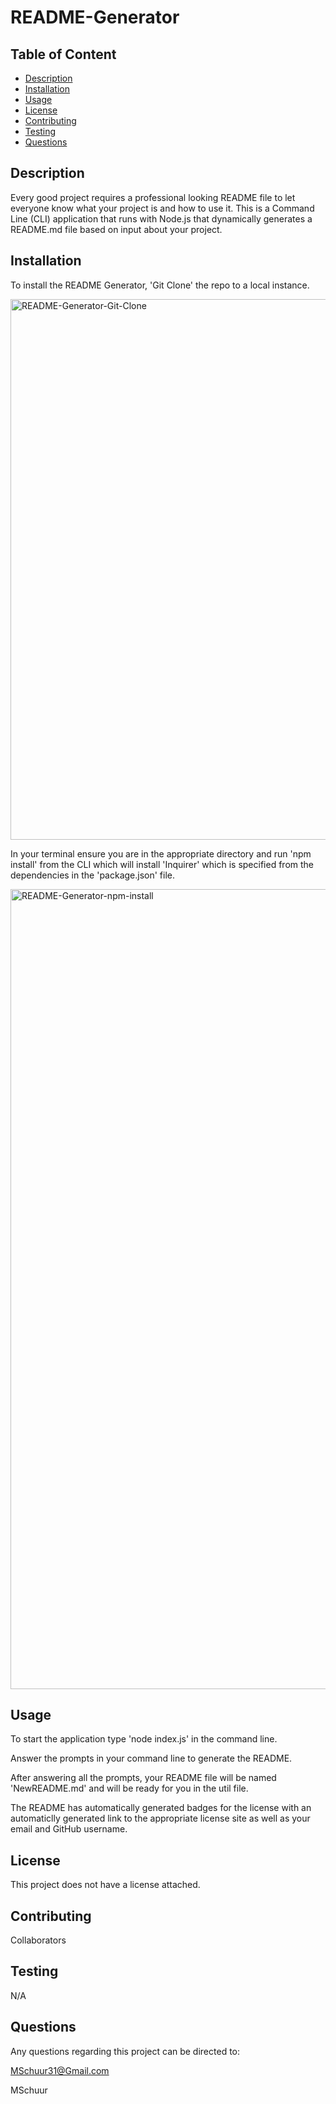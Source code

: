 # README-Generator

## Table of Content
- [Description](#description)
- [Installation](#installation)
- [Usage](#usage)
- [License](#license)
- [Contributing](#contributing)
- [Testing](#testing)
- [Questions](#questions)

## Description
Every good project requires a professional looking README file to let everyone know what your project is and how to use it. This is a Command Line (CLI) application that runs with Node.js that dynamically generates a README.md file based on input about your project.

## Installation
To install the README Generator, 'Git Clone' the repo to a local instance.

<img width="865" alt="README-Generator-Git-Clone" src="https://user-images.githubusercontent.com/120262482/226163237-64b2d696-4b10-4932-b1d8-530e17b35df3.png">

In your terminal ensure you are in the appropriate directory and run 'npm install' from the CLI which will install 'Inquirer' which is specified from the dependencies in the 'package.json' file. 

<img width="1280" alt="README-Generator-npm-install" src="https://user-images.githubusercontent.com/120262482/226163319-9dabe7f1-3288-4ab6-b567-bc96cd1c466e.png">

## Usage
To start the application type 'node index.js' in the command line.

Answer the prompts in your command line to generate the README.

After answering all the prompts, your README file will be named 'NewREADME.md' and will be ready for you in the util file.

The README has automatically generated badges for the license with an automaticlly generated link to the appropriate license site as well as your email and GitHub username.

## License
This project does not have a license attached.

## Contributing
Collaborators

## Testing
N/A

## Questions

Any questions regarding this project can be directed to: 

MSchuur31@Gmail.com

MSchuur
